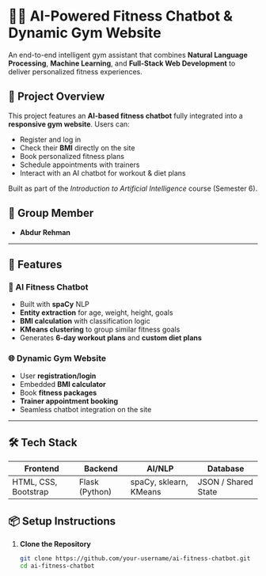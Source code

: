 # 🏋️‍♂️ AI-Powered Fitness Chatbot & Dynamic Gym Website

An end-to-end intelligent gym assistant that combines **Natural Language Processing**, **Machine Learning**, and **Full-Stack Web Development** to deliver personalized fitness experiences.

## 🚀 Project Overview

This project features an **AI-based fitness chatbot** fully integrated into a **responsive gym website**. Users can:
- Register and log in
- Check their **BMI** directly on the site
- Book personalized fitness plans
- Schedule appointments with trainers
- Interact with an AI chatbot for workout & diet plans

Built as part of the _Introduction to Artificial Intelligence_ course (Semester 6).

## 👤 Group Member
- **Abdur Rehman**

---

## 🧠 Features

### 🤖 AI Fitness Chatbot
- Built with **spaCy** NLP
- **Entity extraction** for age, weight, height, goals
- **BMI calculation** with classification logic
- **KMeans clustering** to group similar fitness goals
- Generates **6-day workout plans** and **custom diet plans**

### 🌐 Dynamic Gym Website
- User **registration/login**
- Embedded **BMI calculator**
- Book **fitness packages**
- **Trainer appointment booking**
- Seamless chatbot integration on the site

---

## 🛠️ Tech Stack

| Frontend | Backend | AI/NLP | Database |
|----------|---------|--------|----------|
| HTML, CSS, Bootstrap | Flask (Python) | spaCy, sklearn, KMeans | JSON / Shared State |



## 📦 Setup Instructions

1. **Clone the Repository**
   ```bash
   git clone https://github.com/your-username/ai-fitness-chatbot.git
   cd ai-fitness-chatbot
